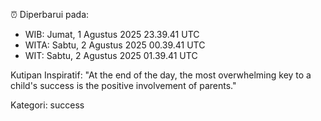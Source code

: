 ⏰ Diperbarui pada:
- WIB: Jumat, 1 Agustus 2025 23.39.41 UTC
- WITA: Sabtu, 2 Agustus 2025 00.39.41 UTC
- WIT: Sabtu, 2 Agustus 2025 01.39.41 UTC

Kutipan Inspiratif:
"At the end of the day, the most overwhelming key to a child's success is the positive involvement of parents."


Kategori: success


